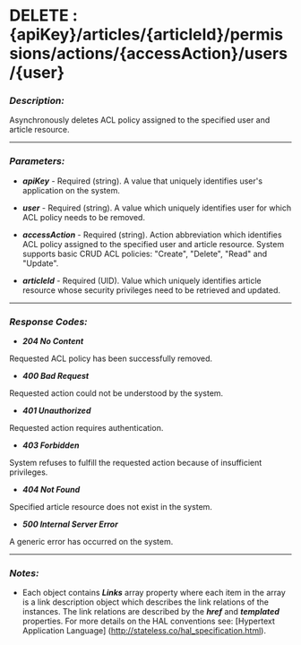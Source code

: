 
# DELETE : {apiKey}/articles/{articleId}/permissions/actions/{accessAction}/users/{user} 

### *Description:* 
Asynchronously deletes ACL policy assigned to the specified user and article resource. 



* * *
### *Parameters:*


- ***apiKey*** - Required (string). A value that uniquely identifies user&#39;s application on the system. 


- ***user*** - Required (string). A value which uniquely identifies user for which ACL policy needs to be removed. 


- ***accessAction*** - Required (string). Action abbreviation which identifies ACL policy assigned to the specified user and article resource. System
            supports basic CRUD ACL policies: &quot;Create&quot;, &quot;Delete&quot;, &quot;Read&quot; and &quot;Update&quot;. 


- ***articleId*** - Required (UID). Value which uniquely identifies article resource whose security privileges need to be retrieved and updated. 


* * *
### *Response Codes:*


- ***204  No Content*** 

 Requested ACL policy has been successfully removed. 


- ***400  Bad Request*** 

 Requested action could not be understood by the system. 


- ***401  Unauthorized*** 

 Requested action requires authentication. 


- ***403  Forbidden*** 

 System refuses to fulfill the requested action because of insufficient privileges. 


- ***404  Not Found*** 

 Specified article resource does not exist in the system. 


- ***500  Internal Server Error*** 

 A generic error has occurred on the system. 



* * *
### *Notes:* 
- Each object contains ***Links*** array property where each item in the array is a link description object which describes the link relations of the instances. The link relations are described by the ***href*** and ***templated*** properties. For more details on the HAL conventions see: [Hypertext Application Language] (http://stateless.co/hal_specification.html).

